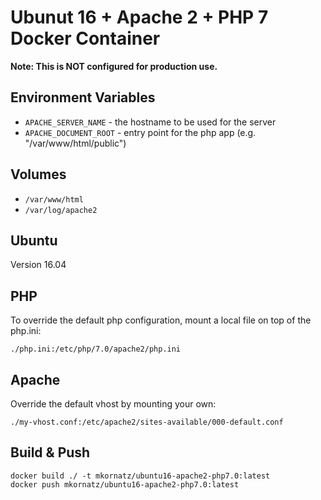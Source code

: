 # Ubunut 16 + Apache 2 + PHP 7 Docker Container

**Note: This is NOT configured for production use.**

## Environment Variables

- `APACHE_SERVER_NAME` - the hostname to be used for the server
- `APACHE_DOCUMENT_ROOT` - entry point for the php app (e.g. "/var/www/html/public")

## Volumes

- `/var/www/html`
- `/var/log/apache2`

## Ubuntu

Version 16.04

## PHP

To override the default php configuration, mount a local file on top of the php.ini:

```
./php.ini:/etc/php/7.0/apache2/php.ini
```

## Apache

Override the default vhost by mounting your own:

```
./my-vhost.conf:/etc/apache2/sites-available/000-default.conf
```

## Build & Push

```
docker build ./ -t mkornatz/ubuntu16-apache2-php7.0:latest
docker push mkornatz/ubuntu16-apache2-php7.0:latest
```
